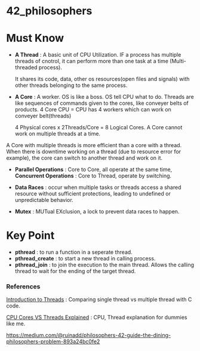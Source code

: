 # 42_philosophers

# Must Know
* **A Thread** : A basic unit of CPU Utilization. IF a process has multiple threads of cnotrol, it can perform more than one task at a time (Multi-threaded process).

  It shares its code, data, other os resources(open files and signals) with other threads belonging to the same process.

* **A Core** : A worker. OS is like a boss. OS tell CPU what to do. Threads are like sequences of commands given to the cores, like conveyer belts of products. 4 Core CPU = CPU has 4 workers which can work on conveyer belt(threads)

  4 Physical cores x 2Threads/Core = 8 Logical Cores. A Core cannot work on multiple threads at a time.

A Core with multiple threads is more efficient than a core with a thread. When there is downtime working on a thread (due to resource error for example), the core can switch to another thread and work on it.
* **Parallel Operations** : Core to Core, all operate at the same time, **Concurrent Operations** : Core to Thread, operate by switching.

* **Data Races** : occur when multiple tasks or threads access a shared resource without sufficient protections, leading to undefined or unpredictable behavior.

* **Mutex** : MUTual EXclusion, a lock to prevent data races to happen.

# Key Point
* **pthread** : to run a function in a seperate thread.
* **pthread_create** : to start a new thread in calling process.
* **pthread_join** : to join the execution to the main thread. Allows the calling thread to wait for the ending of the target thread.
### References
[Introduction to Threads](https://www.youtube.com/watch?v=ldJ8WGZVXZk) : Comparing single thread vs multiple thread with C code.

[CPU Cores VS Threads Explained](https://www.youtube.com/watch?v=hwTYDQ0zZOw) : CPU, Thread explanation for dummies like me.

https://medium.com/@ruinadd/philosophers-42-guide-the-dining-philosophers-problem-893a24bc0fe2
